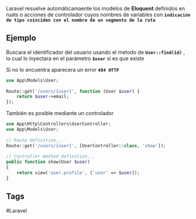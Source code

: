 Laravel resuelve automáticamaente los modelos de **Eloquent** definidos en ruats o acciones de controlador cuyos nombres de variables con **`indicación de tipo coinciden con el nombre de un segmento de la ruta`**

## Ejemplo

Buscara el identificador del usuario usando el metodo de **`User::find(id)`** , lo cual lo inyectara en el parámetro **`$user`** si es que existe

Si no lo encuentra aparecera un error **`404 HTTP`** 

```php
use App\Models\User;
 
Route::get('/users/{user}', function (User $user) {
    return $user->email;
});
```

También es posible mediante un controlador

```php
use App\Http\Controllers\UserController;
use App\Models\User;
 
// Route definition...
Route::get('/users/{user}', [UserController::class, 'show']);
 
// Controller method definition...
public function show(User $user)
{
    return view('user.profile', ['user' => $user]);
}
```

## Tags

#Laravel 